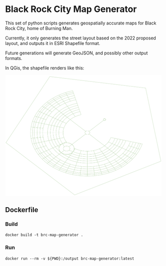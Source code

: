 # Black Rock City Map Generator

This set of python scripts generates geospatially accurate maps for Black Rock City, home of Burning Man.

Currently, it only generates the street layout based on the 2022 proposed layout, and outputs it in ESRI Shapefile format.

Future generations will generate GeoJSON, and possibly other output formats.

In QGis, the shapefile renders like this:

![BRC 2022](./BRC_2022_city_layout.png)

## Dockerfile

### Build

	docker build -t brc-map-generator .

### Run

	docker run --rm -v ${PWD}:/output brc-map-generator:latest
